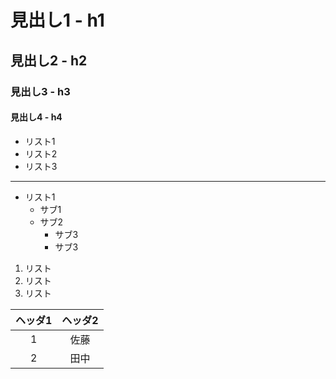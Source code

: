 # 見出し1 - h1

## 見出し2 - h2

### 見出し3 - h3

#### 見出し4 - h4

* リスト1
* リスト2
* リスト3

---

* リスト1
    * サブ1
    * サブ2
        * サブ3
        * サブ3

1. リスト
2. リスト
3. リスト

|ヘッダ1|ヘッダ2|
|:--:|:--:|
|1|佐藤|
|2|田中|